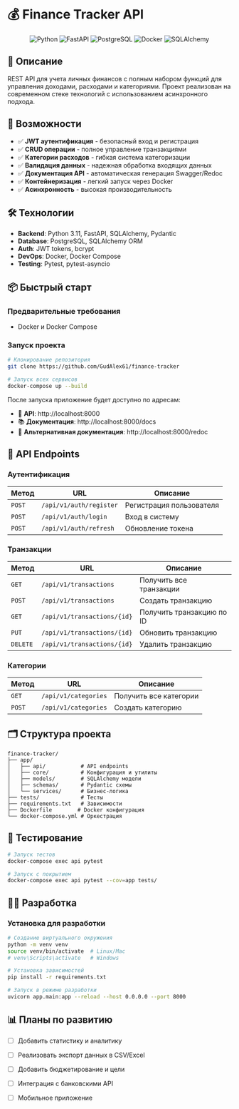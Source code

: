# 💰 Finance Tracker API

<div align="center">

![Python](https://img.shields.io/badge/Python-3776AB?style=for-the-badge&logo=python&logoColor=white)
![FastAPI](https://img.shields.io/badge/FastAPI-005571?style=for-the-badge&logo=fastapi)
![PostgreSQL](https://img.shields.io/badge/PostgreSQL-316192?style=for-the-badge&logo=postgresql&logoColor=white)
![Docker](https://img.shields.io/badge/Docker-2CA5E0?style=for-the-badge&logo=docker&logoColor=white)
![SQLAlchemy](https://img.shields.io/badge/SQLAlchemy-ffffff?style=for-the-badge&logo=sqlalchemy&logoColor=black)

</div>

## 📖 Описание

REST API для учета личных финансов с полным набором функций для управления доходами, расходами и категориями. Проект реализован на современном стеке технологий с использованием асинхронного подхода.

## 🚀 Возможности

- ✅ **JWT аутентификация** - безопасный вход и регистрация
- ✅ **CRUD операции** - полное управление транзакциями
- ✅ **Категории расходов** - гибкая система категоризации
- ✅ **Валидация данных** - надежная обработка входящих данных
- ✅ **Документация API** - автоматическая генерация Swagger/Redoc
- ✅ **Контейнеризация** - легкий запуск через Docker
- ✅ **Асинхронность** - высокая производительность

## 🛠 Технологии

- **Backend**: Python 3.11, FastAPI, SQLAlchemy, Pydantic
- **Database**: PostgreSQL, SQLAlchemy ORM
- **Auth**: JWT tokens, bcrypt
- **DevOps**: Docker, Docker Compose
- **Testing**: Pytest, pytest-asyncio

## 📦 Быстрый старт

### Предварительные требования
- Docker и Docker Compose

### Запуск проекта

```bash
# Клонирование репозитория
git clone https://github.com/GudAlex61/finance-tracker

# Запуск всех сервисов
docker-compose up --build
```

После запуска приложение будет доступно по адресам:
- 🚀 **API**: http://localhost:8000
- 📚 **Документация**: http://localhost:8000/docs
- 📖 **Альтернативная документация**: http://localhost:8000/redoc

## 🔧 API Endpoints

### Аутентификация
| Метод | URL | Описание |
|-------|-----|----------|
| `POST` | `/api/v1/auth/register` | Регистрация пользователя |
| `POST` | `/api/v1/auth/login` | Вход в систему |
| `POST` | `/api/v1/auth/refresh` | Обновление токена |

### Транзакции
| Метод | URL | Описание |
|-------|-----|----------|
| `GET` | `/api/v1/transactions` | Получить все транзакции |
| `POST` | `/api/v1/transactions` | Создать транзакцию |
| `GET` | `/api/v1/transactions/{id}` | Получить транзакцию по ID |
| `PUT` | `/api/v1/transactions/{id}` | Обновить транзакцию |
| `DELETE` | `/api/v1/transactions/{id}` | Удалить транзакцию |

### Категории
| Метод | URL | Описание |
|-------|-----|----------|
| `GET` | `/api/v1/categories` | Получить все категории |
| `POST` | `/api/v1/categories` | Создать категорию |

## 🗂 Структура проекта

```
finance-tracker/
├── app/
│   ├── api/           # API endpoints
│   ├── core/          # Конфигурация и утилиты
│   ├── models/        # SQLAlchemy модели
│   ├── schemas/       # Pydantic схемы
│   └── services/      # Бизнес-логика
├── tests/             # Тесты
├── requirements.txt   # Зависимости
├── Dockerfile        # Docker конфигурация
└── docker-compose.yml # Оркестрация
```

## 🧪 Тестирование

```bash
# Запуск тестов
docker-compose exec api pytest

# Запуск с покрытием
docker-compose exec api pytest --cov=app tests/
```

## 👨‍💻 Разработка

### Установка для разработки

```bash
# Создание виртуального окружения
python -m venv venv
source venv/bin/activate  # Linux/Mac
# venv\Scripts\activate   # Windows

# Установка зависимостей
pip install -r requirements.txt

# Запуск в режиме разработки
uvicorn app.main:app --reload --host 0.0.0.0 --port 8000
```

## 📊 Планы по развитию

- [ ] Добавить статистику и аналитику
- [ ] Реализовать экспорт данных в CSV/Excel
- [ ] Добавить бюджетирование и цели
- [ ] Интеграция с банковскими API
- [ ] Мобильное приложение


